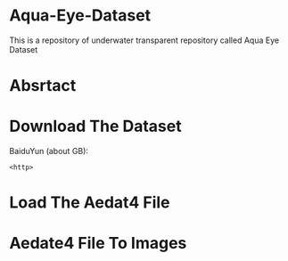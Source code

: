 # Aqua-Eye-Dataset
This is a repository of underwater transparent repository called Aqua Eye Dataset

# Absrtact


# Download The Dataset

BaiduYun (about  GB):

`<http>`  

# Load The Aedat4 File


# Aedate4 File To Images
